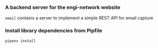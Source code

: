 ### A backend server for the engi-network website

`email` contains a server to implement a simple REST API for email capture

### Install library dependencies from Pipfile

`pipenv install`